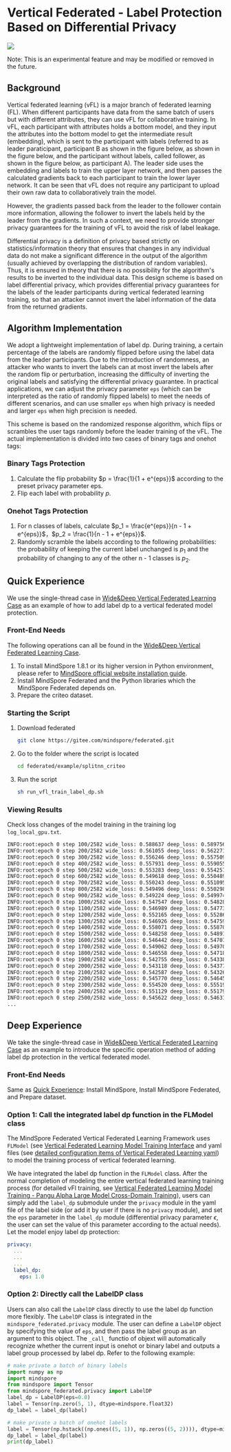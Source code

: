 # Vertical Federated - Label Protection Based on Differential Privacy

<a href="https://gitee.com/mindspore/docs/blob/master/docs/federated/docs/source_en/secure_vertical_federated_learning_with_DP.md" target="_blank"><img src="https://mindspore-website.obs.cn-north-4.myhuaweicloud.com/website-images/master/resource/_static/logo_source_en.png"></a>

Note: This is an experimental feature and may be modified or removed in the future.

## Background

Vertical federated learning (vFL) is a major branch of federated learning (FL). When different participants have data from the same batch of users but with different attributes, they can use vFL for collaborative training. In vFL, each participant with attributes holds a bottom model, and they input the attributes into the bottom model to get the intermediate result (embedding), which is sent to the participant with labels (referred to as leader paraticipant, participant B as shown in the figure below, as shown in the figure below, and the participant without labels, called follower, as shown in the figure below, as participant A). The leader side uses the embedding and labels to train the upper layer network, and then passes the calculated gradients back to each participant to train the lower layer network. It can be seen that vFL does not require any participant to upload their own raw data to collaboratively train the model.

However, the gradients passed back from the leader to the follower contain more information, allowing the follower to invert the labels held by the leader from the gradients. In such a context, we need to provide stronger privacy guarantees for the training of vFL to avoid the risk of label leakage.

Differential privacy is a definition of privacy based strictly on statistics/information theory that ensures that changes in any individual data do not make a significant difference in the output of the algorithm (usually achieved by overlapping the distribution of random variables). Thus, it is ensured in theory that there is no possibility for the algorithm's results to be inverted to the individual data. This design scheme is based on label differential privacy, which provides differential privacy guarantees for the labels of the leader participants during vertical federated learning training, so that an attacker cannot invert the label information of the data from the returned gradients.

## Algorithm Implementation

We adopt a lightweight implementation of label dp. During training, a certain percentage of the labels are randomly flipped before using the label data from the leader participants. Due to the introduction of randomness, an attacker who wants to invert the labels can at most invert the labels after the random flip or perturbation, increasing the difficulty of inverting the original labels and satisfying the differential privacy guarantee. In practical applications, we can adjust the privacy parameter `eps` (which can be interpreted as the ratio of randomly flipped labels) to meet the needs of different scenarios, and can use smaller `eps` when high privacy is needed and larger `eps` when high precision is needed.

This scheme is based on the randomized response algorithm, which flips or scrambles the user tags randomly before the leader training of the vFL. The actual implementation is divided into two cases of binary tags and onehot tags:

### Binary Tags Protection

1. Calculate the flip probability $p = \frac{1}{1 + e^{eps}}$ according to the preset privacy parameter eps.
2. Flip each label with probability $p$.

### Onehot Tags Protection

1. For n classes of labels, calculate $p_1 = \frac{e^{eps}}{n - 1 + e^{eps}}$，$p_2 = \frac{1}{n - 1 + e^{eps}}$.
2. Randomly scramble the labels according to the following probabilities: the probability of keeping the current label unchanged is $p_1$ and the probability of changing to any of the other n - 1 classes is $p_2$.

## Quick Experience

We use the single-thread case in [Wide&Deep Vertical Federated Learning Case](https://gitee.com/mindspore/federated/tree/master/example/splitnn_criteo) as an example of how to add label dp to a vertical federated model protection.

### Front-End Needs

The following operations can all be found in the [Wide&Deep Vertical Federated Learning Case](https://gitee.com/mindspore/federated/tree/master/example/splitnn_criteo).

1. To install MindSpore 1.8.1 or its higher version in Python environment, please refer to [MindSpore official website installation guide](https://www.mindspore.cn/install).
2. Install MindSpore Federated and the Python libraries which the MindSpore Federated depends on.
3. Prepare the criteo dataset.

### Starting the Script

1. Download federated

   ```bash
   git clone https://gitee.com/mindspore/federated.git
   ```

2. Go to the folder where the script is located

   ```bash
   cd federated/example/splitnn_criteo
   ```

3. Run the script

   ```bash
   sh run_vfl_train_label_dp.sh
   ```

### Viewing Results

Check loss changes of the model training in the training log `log_local_gpu.txt`.

```sh
INFO:root:epoch 0 step 100/2582 wide_loss: 0.588637 deep_loss: 0.589756
INFO:root:epoch 0 step 200/2582 wide_loss: 0.561055 deep_loss: 0.562271
INFO:root:epoch 0 step 300/2582 wide_loss: 0.556246 deep_loss: 0.557509
INFO:root:epoch 0 step 400/2582 wide_loss: 0.557931 deep_loss: 0.559055
INFO:root:epoch 0 step 500/2582 wide_loss: 0.553283 deep_loss: 0.554257
INFO:root:epoch 0 step 600/2582 wide_loss: 0.549618 deep_loss: 0.550489
INFO:root:epoch 0 step 700/2582 wide_loss: 0.550243 deep_loss: 0.551095
INFO:root:epoch 0 step 800/2582 wide_loss: 0.549496 deep_loss: 0.550298
INFO:root:epoch 0 step 900/2582 wide_loss: 0.549224 deep_loss: 0.549974
INFO:root:epoch 0 step 1000/2582 wide_loss: 0.547547 deep_loss: 0.548288
INFO:root:epoch 0 step 1100/2582 wide_loss: 0.546989 deep_loss: 0.547737
INFO:root:epoch 0 step 1200/2582 wide_loss: 0.552165 deep_loss: 0.552862
INFO:root:epoch 0 step 1300/2582 wide_loss: 0.546926 deep_loss: 0.547594
INFO:root:epoch 0 step 1400/2582 wide_loss: 0.558071 deep_loss: 0.558702
INFO:root:epoch 0 step 1500/2582 wide_loss: 0.548258 deep_loss: 0.548910
INFO:root:epoch 0 step 1600/2582 wide_loss: 0.546442 deep_loss: 0.547072
INFO:root:epoch 0 step 1700/2582 wide_loss: 0.549062 deep_loss: 0.549701
INFO:root:epoch 0 step 1800/2582 wide_loss: 0.546558 deep_loss: 0.547184
INFO:root:epoch 0 step 1900/2582 wide_loss: 0.542755 deep_loss: 0.543386
INFO:root:epoch 0 step 2000/2582 wide_loss: 0.543118 deep_loss: 0.543774
INFO:root:epoch 0 step 2100/2582 wide_loss: 0.542587 deep_loss: 0.543265
INFO:root:epoch 0 step 2200/2582 wide_loss: 0.545770 deep_loss: 0.546451
INFO:root:epoch 0 step 2300/2582 wide_loss: 0.554520 deep_loss: 0.555198
INFO:root:epoch 0 step 2400/2582 wide_loss: 0.551129 deep_loss: 0.551790
INFO:root:epoch 0 step 2500/2582 wide_loss: 0.545622 deep_loss: 0.546315
...
```

## Deep Experience

We take the single-thread case in [Wide&Deep Vertical Federated Learning Case](https://gitee.com/mindspore/federated/tree/master/example/splitnn_criteo) as an example to introduce the specific operation method of adding label dp protection in the vertical federated model.

### Front-End Needs

Same as [Quick Experience](#quick-experience): Install MindSpore, Install MindSpore Federated, and Prepare dataset.

### Option 1: Call the integrated label dp function in the FLModel class

The MindSpore Federated Vertical Federated Learning Framework uses `FLModel` (see [Vertical Federated Learning Model Training Interface](https://www.mindspore.cn/federated/docs/en/master/vertical/vertical_federated_FLModel.html) and yaml files (see [detailed configuration items of Vertical Federated Learning yaml](https://www.mindspore.cn/federated/docs/en/master/vertical/vertical_federated_yaml.html)) to model the training process of vertical federated learning.

We have integrated the label dp function in the `FLModel` class. After the normal completion of modeling the entire vertical federated learning training process (for detailed vFl training, see [Vertical Federated Learning Model Training - Pangu Alpha Large Model Cross-Domain Training](https://www.mindspore.cn/federated/docs/zh-CN/master/split_pangu_alpha_application.html)), users can simply add the `label_dp` submodule under the `privacy` module in the yaml file of the label side (or add it by user if there is no `privacy` module), and set the `eps` parameter in the `label_dp` module (differential privacy parameter $\epsilon$, the user can set the value of this parameter according to the actual needs). Let the model enjoy label dp protection:

```yaml
privacy:
  ...
  ...
  ...
  label_dp:
    eps: 1.0
```

### Option 2: Directly call the LabelDP class

Users can also call the `LabelDP` class directly to use the label dp function more flexibly. The `LabelDP` class is integrated in the `mindspore_federated.privacy` module. The user can define a `LabelDP` object by specifying the value of `eps`, and then pass the label group as an argument to this object. The `_call_` functio of objext will automatically recognize whether the current input is onehot or binary label and outputs a label group processed by label dp. Refer to the following example:

```python
# make private a batch of binary labels
import numpy as np
import mindspore
from mindspore import Tensor
from mindspore_federated.privacy import LabelDP
label_dp = LabelDP(eps=0.0)
label = Tensor(np.zero(5, 1), dtype=mindspore.float32)
dp_label = label_dp(label)

# make private a batch of onehot labels
label = Tensor(np.hstack((np.ones((5, 1)), np.zeros((5, 2)))), dtype=mindspore.float32)
dp_label = label_dp(label)
print(dp_label)
```
